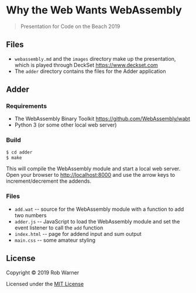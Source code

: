 # Why the Web Wants WebAssembly

> Presentation for Code on the Beach 2019

## Files

* `webassembly.md` and the `images` directory make up the presentation, which is played through DeckSet <https://www.deckset.com>
* The `adder` directory contains the files for the Adder application

## Adder

### Requirements

* The WebAssembly Binary Toolkit <https://github.com/WebAssembly/wabt>
* Python 3 (or some other local web server)

### Build

```sh
$ cd adder
$ make
```

This will compile the WebAssembly module and start a local web server. Open your browser to <http://localhost:8000> and use the arrow keys to increment/decrement the addends.

### Files

* `add.wat` -- source for the WebAssembly module with a function to add two numbers
* `adder.js` -- JavaScript to load the WebAssembly module and set the event listener to call the `add` function
* `index.html` -- page for addend input and sum output
* `main.css` -- some amateur styling

## License

Copyright &copy; 2019 Rob Warner

Licensed under the [MIT License](https://hoop33.mit-license.org/)
